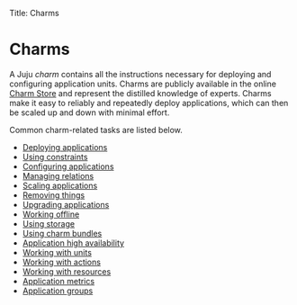 Title: Charms

# Charms

A Juju *charm* contains all the instructions necessary for deploying and
configuring application units. Charms are publicly available in the online
[Charm Store][charm-store] and represent the distilled knowledge of experts.
Charms make it easy to reliably and repeatedly deploy applications, which can
then be scaled up and down with minimal effort.

Common charm-related tasks are listed below.

 - [Deploying applications][charms-deploying]
 - [Using constraints][charms-constraints]
 - [Configuring applications][charms-config]
 - [Managing relations][charms-relations]
 - [Scaling applications][charms-scaling]
 - [Removing things][charms-destroy]
 - [Upgrading applications][charms-upgrading]
 - [Working offline][charms-offline]
 - [Using storage][charms-storage]
 - [Using charm bundles][charms-bundles]
 - [Application high availability][charms-ha]
 - [Working with units][charms-working-with-units]
 - [Working with actions][charms-actions]
 - [Working with resources][charms-resources]
 - [Application metrics][charms-metrics]
 - [Application groups][charms-service-groups]


<!-- LINKS -->

[charm-store]: https://jujucharms.com/store
[charms-deploying]: ./charms-deploying.md
[charms-constraints]: ./charms-constraints.md
[charms-config]: ./charms-config.md
[charms-relations]: ./charms-relations.md
[charms-scaling]: ./charms-scaling.md
[charms-destroy]: ./charms-destroy.md
[charms-upgrading]: ./charms-upgrading.md
[charms-offline]: ./charms-offline.md
[charms-storage]: ./charms-storage.md
[charms-bundles]: ./charms-bundles.md
[charms-ha]: ./charms-ha.md
[charms-working-with-units]: ./charms-working-with-units.md
[charms-actions]: ./actions.md
[charms-resources]: ./charms-resources.md
[charms-metrics]: ./charms-metrics.md
[charms-service-groups]: ./charms-service-groups.md
